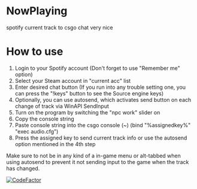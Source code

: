 # NowPlaying
spotify current track to csgo chat very nice

# How to use
1. Login to your Spotify account (Don't forget to use "Remember me" option)
2. Select your Steam account in "current acc" list
3. Enter desired chat button (If you run into any trouble setting one, you can press the "!keys" button to see the Source engine keys)
4. Optionally, you can use autosend, which activates send button on each change of track via WinAPI SendInput
5. Turn on the program by switching the "npc work" slider on
6. Copy the console string
7. Paste console string into the csgo console (~) (bind "%assignedkey%" "exec audio.cfg")
8. Press the assigned key to send current track info or use the autosend option mentioned in the 4th step

Make sure to not be in any kind of a in-game menu or alt-tabbed when using autosend to prevent it not sending input to the game when the track has changed.

[![CodeFactor](https://www.codefactor.io/repository/github/veselv2010/nowplaying/badge)](https://www.codefactor.io/repository/github/veselv2010/nowplaying)
